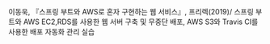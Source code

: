 이동욱, 『스프링 부트와 AWS로 혼자 구현하는 웹 서비스』, 프리렉(2019)/
스프링 부트와  AWS EC2,RDS를 사용한  웹 서버 구축 및 무중단 배포, AWS S3와 Travis CI를 사용한 배포 자동화 관리 실습
